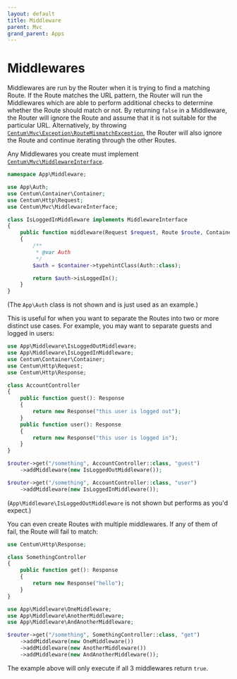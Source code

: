 ```yaml
---
layout: default
title: Middleware
parent: Mvc
grand_parent: Apps
---
```




# Middlewares

Middlewares are run by the Router when it is trying to find a matching Route.
If the Route matches the URL pattern, the Router will run the Middlewares which are able to perform additional checks to determine whether the Route should match or not.
By returning `false` in a Middleware, the Router will ignore the Route and assume that it is not suitable for the particular URL.
Alternatively, by throwing [`Centum\Mvc\Exception\RouteMismatchException`](https://github.com/SidRoberts/centum/blob/development/src/Mvc/Exception/RouteMismatchException.php), the Router will also ignore the Route and continue iterating through the other Routes.

Any Middlewares you create must implement [`Centum\Mvc\MiddlewareInterface`](https://github.com/SidRoberts/centum/blob/development/src/Mvc/MiddlewareInterface.php).

```php
namespace App\Middleware;

use App\Auth;
use Centum\Container\Container;
use Centum\Http\Request;
use Centum\Mvc\MiddlewareInterface;

class IsLoggedInMiddleware implements MiddlewareInterface
{
    public function middleware(Request $request, Route $route, Container $container): bool
    {
        /**
         * @var Auth
         */
        $auth = $container->typehintClass(Auth::class);

        return $auth->isLoggedIn();
    }
}
```

(The `App\Auth` class is not shown and is just used as an example.)

This is useful for when you want to separate the Routes into two or more distinct use cases.
For example, you may want to separate guests and logged in users:

```php
use App\Middleware\IsLoggedOutMiddleware;
use App\Middleware\IsLoggedInMiddleware;
use Centum\Container\Container;
use Centum\Http\Request;
use Centum\Http\Response;

class AccountController
{
    public function guest(): Response
    {
        return new Response("this user is logged out");
    }
    public function user(): Response
    {
        return new Response("this user is logged in");
    }
}
```

```php
$router->get("/something", AccountController::class, "guest")
    ->addMiddleware(new IsLoggedOutMiddleware());

$router->get("/something", AccountController::class, "user")
    ->addMiddleware(new IsLoggedInMiddleware());
```

(`App\Middleware\IsLoggedOutMiddleware` is not shown but performs as you'd expect.)

You can even create Routes with multiple middlewares.
If any of them of fail, the Route will fail to match:

```php
use Centum\Http\Response;

class SomethingController
{
    public function get(): Response
    {
        return new Response("hello");
    }
}
```

```php
use App\Middleware\OneMiddleware;
use App\Middleware\AnotherMiddleware;
use App\Middleware\AndAnotherMiddleware;

$router->get("/something", SomethingController::class, "get")
    ->addMiddleware(new OneMiddleware())
    ->addMiddleware(new AnotherMiddleware())
    ->addMiddleware(new AndAnotherMiddleware());
```

The example above will only execute if all 3 middlewares return `true`.
